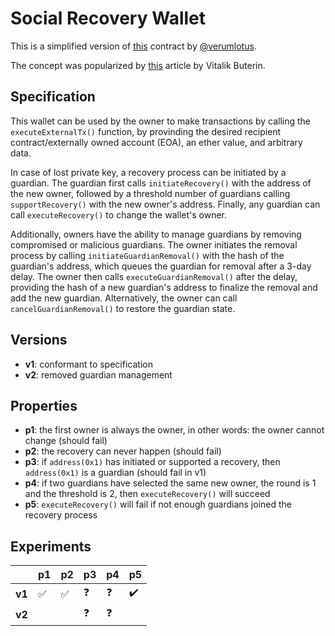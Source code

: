 # Social Recovery Wallet
This is a simplified version of
[this](https://github.com/verumlotus/social-recovery-wallet/blob/main/src/Wallet.sol)
contract by [@verumlotus](https://github.com/verumlotus). 

The concept was popularized by
[this](https://vitalik.ca/general/2021/01/11/recovery.html) article by Vitalik
Buterin.

## Specification
This wallet can be used by the owner to make transactions by calling the
`executeExternalTx()` function, by provinding the desired recipient
contract/externally owned account (EOA), an ether value, and arbitrary data.

In case of lost private key, a recovery process can be initiated by a guardian.
The guardian first calls `initiateRecovery()` with the address of the new
owner, followed by a threshold number of guardians calling `supportRecovery()`
with the new owner's address. Finally, any guardian can call
`executeRecovery()` to change the wallet's owner. 

Additionally, owners have the ability to manage guardians by removing
compromised or malicious guardians. The owner initiates the removal process by
calling `initiateGuardianRemoval()` with the hash of the guardian's address,
which queues the guardian for removal after a 3-day delay. The owner then calls
`executeGuardianRemoval()` after the delay, providing the hash of a new
guardian's address to finalize the removal and add the new guardian.
Alternatively, the owner can call `cancelGuardianRemoval()` to restore the
guardian state.

## Versions
- **v1**: conformant to specification
- **v2**: removed guardian management

## Properties
- **p1**: the first owner is always the owner, in other words: the owner cannot
  change (should fail)
- **p2**: the recovery can never happen (should fail)
- **p3**: if `address(0x1)` has initiated or supported a recovery, then
  `address(0x1)` is a guardian (should fail in v1)
- **p4**: if two guardians have selected the same new owner, the round is 1 and
  the threshold is 2, then `executeRecovery()` will succeed
- **p5**: `executeRecovery()` will fail if not enough guardians joined the
  recovery process

## Experiments


|        | p1                 | p2                 | p3         | p4         | p5                 |
| ------ | ------------------ | ------------------ | ---------- | ---------- | ------------------ |
| **v1** | :white_check_mark: | :white_check_mark: | :question: | :question: | :heavy_check_mark: |
| **v2** |                    |                    | :question: | :question: |                    |
